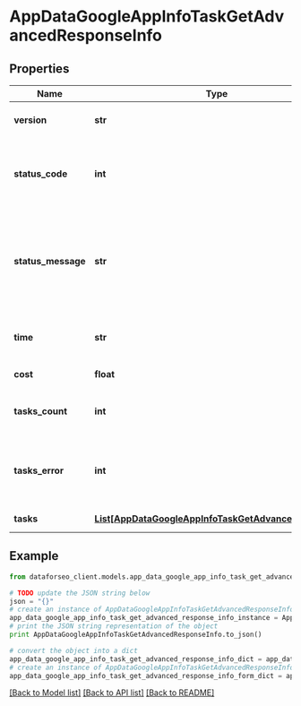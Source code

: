 # AppDataGoogleAppInfoTaskGetAdvancedResponseInfo


## Properties

Name | Type | Description | Notes
------------ | ------------- | ------------- | -------------
**version** | **str** | the current version of the API | [optional] 
**status_code** | **int** | general status code you can find the full list of the response codes here | [optional] 
**status_message** | **str** | general informational message you can find the full list of general informational messages here | [optional] 
**time** | **str** | total execution time, seconds | [optional] 
**cost** | **float** | total tasks cost, USD | [optional] 
**tasks_count** | **int** | the number of tasks in the tasks array | [optional] 
**tasks_error** | **int** | the number of tasks in the tasks array returned with an error | [optional] 
**tasks** | [**List[AppDataGoogleAppInfoTaskGetAdvancedTaskInfo]**](AppDataGoogleAppInfoTaskGetAdvancedTaskInfo.md) | array of tasks | [optional] 

## Example

```python
from dataforseo_client.models.app_data_google_app_info_task_get_advanced_response_info import AppDataGoogleAppInfoTaskGetAdvancedResponseInfo

# TODO update the JSON string below
json = "{}"
# create an instance of AppDataGoogleAppInfoTaskGetAdvancedResponseInfo from a JSON string
app_data_google_app_info_task_get_advanced_response_info_instance = AppDataGoogleAppInfoTaskGetAdvancedResponseInfo.from_json(json)
# print the JSON string representation of the object
print AppDataGoogleAppInfoTaskGetAdvancedResponseInfo.to_json()

# convert the object into a dict
app_data_google_app_info_task_get_advanced_response_info_dict = app_data_google_app_info_task_get_advanced_response_info_instance.to_dict()
# create an instance of AppDataGoogleAppInfoTaskGetAdvancedResponseInfo from a dict
app_data_google_app_info_task_get_advanced_response_info_form_dict = app_data_google_app_info_task_get_advanced_response_info.from_dict(app_data_google_app_info_task_get_advanced_response_info_dict)
```
[[Back to Model list]](../README.md#documentation-for-models) [[Back to API list]](../README.md#documentation-for-api-endpoints) [[Back to README]](../README.md)


